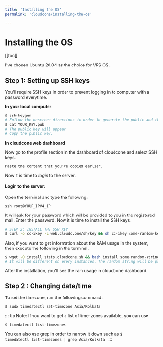 ```yaml
---
title: 'Installing the OS'
permalink: 'cloudcone/installing-the-os'

---
```




# Installing the OS

[[toc]]

I've chosen Ubuntu 20.04 as the choice for VPS OS.

## Step 1: Setting up SSH keys

You'll require SSH keys in order to prevent logging in to computer with a password everytime.

**In your local computer**

```bash
$ ssh-keygen
# Follow the onscreen directions in order to generate the public and the private pair
$ cat YOUR_KEY.pub
# The public key will appear
# Copy the public key.
```

**In cloudcone web dashboard**

Now go to the profile section in the dashboard of cloudcone and select SSH keys.

<code>Paste the content that you've copied earlier. </code>

Now it is time to _login_ to the server.

#### Login to the server:

Open the terminal and type the following:

<code>ssh root@YOUR_IPV4_IP</code>

It will ask for your password which will be provided to you in the registered mail. Enter the password. Now it is time to install the SSH keys.

```bash
# STEP 2: INSTALL THE SSH KEY
$ curl -o cc-ikey -L web.cloudc.one/sh/key && sh cc-ikey some-random-key #it will be different for you.
```

Also, if you want to get information about the RAM usage in the system, then execute the following in the terminal.

```bash
$ wget -O install stats.cloudcone.sh && bash install some-random-string
# It will be different on every instances. The random string will be provided to you by cloudcone.
```

After the installation, you'll see the ram usage in cloudcone dashboard.

## Step 2 : Changing date/time

To set the timezone, run the following command:

```bash
$ sudo timedatectl set-timezone Asia/Kolkata
```

::: tip Note:
If you want to get a list of time-zones available, you can use

```bash
$ timedatectl list-timezones

``` 

You can also use grep in order to narrow it down such as <code>$ timedatectl list-timezones | grep Asia/Kolkata </code>
:::